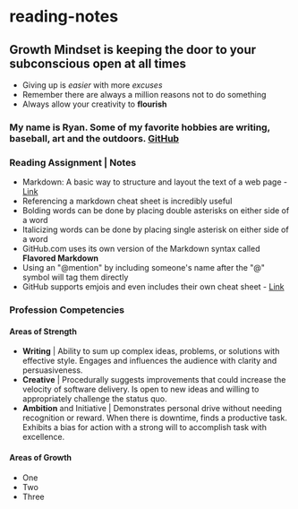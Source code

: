 # reading-notes

## Growth Mindset is keeping the door to your subconscious open at all times
- Giving up is *easier* with more *excuses*
- Remember there are always a million reasons not to do something
- Always allow your creativity to **flourish**

### My name is Ryan. Some of my favorite hobbies are writing, baseball, art and the outdoors. [GitHub](https://github.com/Rtipper)

### Reading Assignment | Notes
* Markdown: A basic way to structure and layout the text of a web page - [Link](https://guides.github.com/features/mastering-markdown/)
* Referencing a markdown cheat sheet is incredibly useful
* Bolding words can be done by placing double asterisks on either side of a word
* Italicizing words can be done by placing single asterisk on either side of a word
* GitHub.com uses its own version of the Markdown syntax called **Flavored Markdown**
* Using an "@mention" by including someone's name after the "@" symbol will tag them directly
* GitHub supports emjois and even includes their own cheat sheet - [Link](https://github.com/ikatyang/emoji-cheat-sheet/blob/master/README.md)

### Profession Competencies
#### Areas of Strength
- **Writing** | Ability to sum up complex ideas, problems, or solutions with effective style. Engages and influences the audience with clarity and persuasiveness.
- **Creative** | Procedurally suggests improvements that could increase the velocity of software delivery. Is open to new ideas and willing to appropriately challenge the status quo.
- **Ambition** and Initiative | Demonstrates personal drive without needing recognition or reward. When there is downtime, finds a productive task. Exhibits a bias for action with a strong will to accomplish task with excellence.
#### Areas of Growth
- One
- Two
- Three
